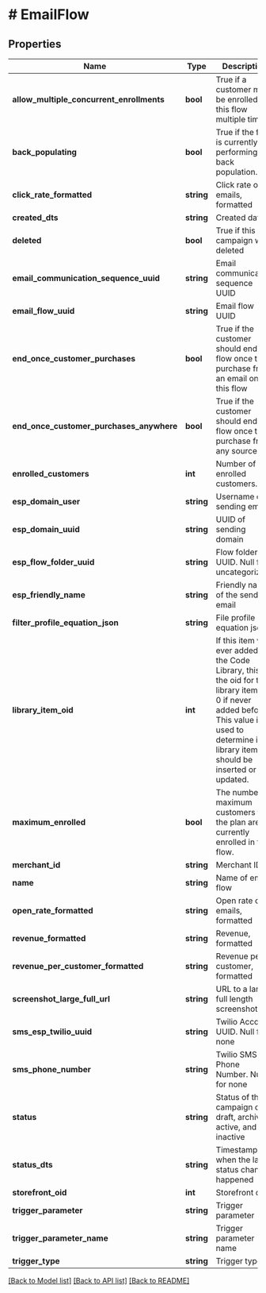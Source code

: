 # # EmailFlow

## Properties

Name | Type | Description | Notes
------------ | ------------- | ------------- | -------------
**allow_multiple_concurrent_enrollments** | **bool** | True if a customer may be enrolled in this flow multiple times | [optional]
**back_populating** | **bool** | True if the flow is currently performing a back population. | [optional]
**click_rate_formatted** | **string** | Click rate of emails, formatted | [optional]
**created_dts** | **string** | Created date | [optional]
**deleted** | **bool** | True if this campaign was deleted | [optional]
**email_communication_sequence_uuid** | **string** | Email communication sequence UUID | [optional]
**email_flow_uuid** | **string** | Email flow UUID | [optional]
**end_once_customer_purchases** | **bool** | True if the customer should end the flow once they purchase from an email on this flow | [optional]
**end_once_customer_purchases_anywhere** | **bool** | True if the customer should end the flow once they purchase from any source | [optional]
**enrolled_customers** | **int** | Number of enrolled customers. | [optional]
**esp_domain_user** | **string** | Username of sending email | [optional]
**esp_domain_uuid** | **string** | UUID of sending domain | [optional]
**esp_flow_folder_uuid** | **string** | Flow folder UUID.  Null for uncategorized | [optional]
**esp_friendly_name** | **string** | Friendly name of the sending email | [optional]
**filter_profile_equation_json** | **string** | File profile equation json | [optional]
**library_item_oid** | **int** | If this item was ever added to the Code Library, this is the oid for that library item, or 0 if never added before.  This value is used to determine if a library item should be inserted or updated. | [optional]
**maximum_enrolled** | **bool** | The number of maximum customers for the plan are currently enrolled in this flow. | [optional]
**merchant_id** | **string** | Merchant ID | [optional]
**name** | **string** | Name of email flow | [optional]
**open_rate_formatted** | **string** | Open rate of emails, formatted | [optional]
**revenue_formatted** | **string** | Revenue, formatted | [optional]
**revenue_per_customer_formatted** | **string** | Revenue per customer, formatted | [optional]
**screenshot_large_full_url** | **string** | URL to a large full length screenshot | [optional]
**sms_esp_twilio_uuid** | **string** | Twilio Account UUID.  Null for none | [optional]
**sms_phone_number** | **string** | Twilio SMS Phone Number.  Null for none | [optional]
**status** | **string** | Status of the campaign of draft, archived, active, and inactive | [optional]
**status_dts** | **string** | Timestamp when the last status change happened | [optional]
**storefront_oid** | **int** | Storefront oid | [optional]
**trigger_parameter** | **string** | Trigger parameter | [optional]
**trigger_parameter_name** | **string** | Trigger parameter name | [optional]
**trigger_type** | **string** | Trigger type | [optional]

[[Back to Model list]](../../README.md#models) [[Back to API list]](../../README.md#endpoints) [[Back to README]](../../README.md)
